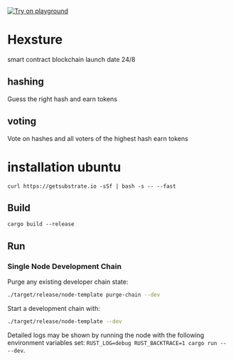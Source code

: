 [![Try on playground](https://img.shields.io/badge/Playground-node_template-brightgreen?logo=Parity%20Substrate)](https://playground-staging.substrate.dev/?deploy=node-template)
# Hexsture
smart contract blockchain launch date 24/8

## hashing
Guess the right hash and earn tokens

## voting
Vote on hashes and all voters of the highest hash earn tokens

# installation ubuntu
```
curl https://getsubstrate.io -sSf | bash -s -- --fast
```


## Build

```
cargo build --release
```

## Run

### Single Node Development Chain

Purge any existing developer chain state:

```bash
./target/release/node-template purge-chain --dev
```

Start a development chain with:

```bash
./target/release/node-template --dev
```

Detailed logs may be shown by running the node with the following environment variables set:
`RUST_LOG=debug RUST_BACKTRACE=1 cargo run -- --dev`.
